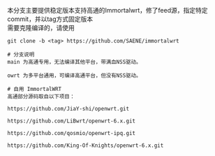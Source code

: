 本分支主要提供稳定版本支持高通的Immortalwrt，修了feed源，指定特定commit，并以tag方式固定版本  
需要克隆编译的，请使用  
```shell
git clone -b <tag> https://github.com/SAENE/immortalwrt
```

```
# 分支说明
main 为高通专用，无法编译其他平台，带满血NSS驱动。

owrt 为多平台通用，可编译高通平台，但没有NSS驱动。

# 自用 ImmortalWRT
高通部分源码取自以下项目：

https://github.com/JiaY-shi/openwrt.git

https://github.com/LiBwrt/openwrt-6.x.git

https://github.com/qosmio/openwrt-ipq.git

https://github.com/King-Of-Knights/openwrt-6.x.git
```
